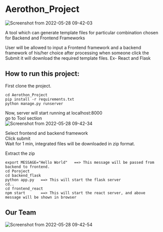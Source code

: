 # Aerothon_Project
![Screenshot from 2022-05-28 09-42-03](https://user-images.githubusercontent.com/55187704/170809396-f1c70789-5215-4699-995e-3fc6d3a1eb49.png)

A tool which can generate template files for particular combination chosen for Backend and Frontend Frameworks

User will be allowed to input a Frontend framework and a backend framework of his/her choice after processing when someone click the Submit it will download the required template
files. Ex- React and Flask

## How to run this project:

First clone the project.<br />
```
cd Aerothon_Project
pip install -r requirements.txt
python manage.py runserver
```

Now, server will start running at localhost:8000<br />
go to Tool section<br />
![Screenshot from 2022-05-28 09-42-34](https://user-images.githubusercontent.com/55187704/170809421-350191eb-727a-44ef-b977-34108e001fbb.png)

Select frontend and backend framework<br />
Click submit<br />
Wait for 1 min, integrated files will be downloaded in zip format.<br />

Extract the zip
```
export MESSAGE="Hello World"   ==> This message will be passed from backend to frontend.
cd Poroject
cd backend_flask
python app.py   ==> This will start the flask server
cd..
cd frontend_react
npm start       ==> This will start the react server, and above message will be shown in browser
```
## Our Team
![Screenshot from 2022-05-28 09-42-54](https://user-images.githubusercontent.com/55187704/170809459-b93c5a93-12fb-47fc-a789-faaa3d8c23be.png)
